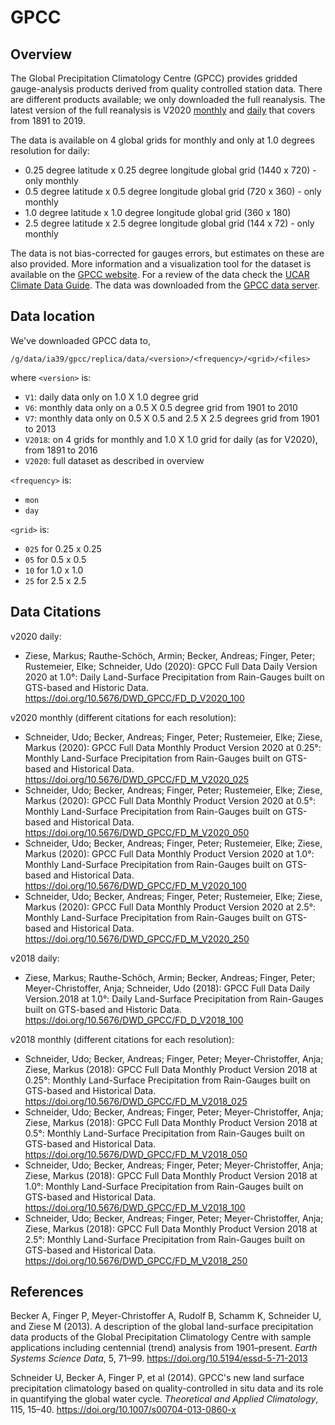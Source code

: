 # GPCC

## Overview

The Global Precipitation Climatology Centre (GPCC) provides gridded gauge-analysis products derived from quality controlled station data.
There are different products available; we only downloaded the full reanalysis.
The latest version of the full reanalysis is V2020
[monthly](https://opendata.dwd.de/climate_environment/GPCC/html/fulldata-monthly_v2020_doi_download.html) and
[daily](https://opendata.dwd.de/climate_environment/GPCC/html/fulldata-daily_v2020_doi_download.html)
that covers from 1891 to 2019.

The data is available on 4 global grids for monthly and only at 1.0 degrees resolution for daily:
- 0.25 degree latitude x 0.25 degree longitude global grid (1440 x 720) - only monthly
- 0.5 degree latitude x 0.5 degree longitude global grid (720 x 360) - only monthly
- 1.0 degree latitude x 1.0 degree longitude global grid (360 x 180)
- 2.5 degree latitude x 2.5 degree longitude global grid (144 x 72) - only monthly

The data is not bias-corrected for gauges errors,
but estimates on these are also provided.
More information and a visualization tool for the dataset is available on the
[GPCC website](https://www.dwd.de/EN/ourservices/gpcc/gpcc.html).
For a review of the data check the
[UCAR Climate Data Guide](https://climatedataguide.ucar.edu/climate-data/gpcc-global-precipitation-climatology-centre).
The data was downloaded from the [GPCC data server](https://opendata.dwd.de/climate_environment/GPCC/).

## Data location

We've downloaded GPCC data to,

```
/g/data/ia39/gpcc/replica/data/<version>/<frequency>/<grid>/<files>
```
where `<version>` is:
- `V1`: daily data only on 1.0 X 1.0 degree grid
- `V6`: monthly data only on a 0.5 X 0.5 degree grid from 1901 to 2010
- `V7`: monthly data only on 0.5 X 0.5 and 2.5 X 2.5 degrees grid from 1901 to 2013
- `V2018`: on 4 grids for monthly and 1.0 X 1.0 grid for daily (as for V2020), from 1891 to 2016
- `V2020`: full dataset as described in overview 

`<frequency>` is:
- `mon`
- `day`

`<grid>` is:
- `025` for 0.25 x 0.25
- `05` for 0.5 x 0.5
- `10` for 1.0 x 1.0
- `25` for 2.5 x 2.5

## Data Citations

v2020 daily:
- Ziese, Markus; Rauthe-Schöch, Armin; Becker, Andreas; Finger, Peter; Rustemeier, Elke; Schneider, Udo (2020):
  GPCC Full Data Daily Version 2020 at 1.0°: Daily Land-Surface Precipitation from Rain-Gauges built on GTS-based and Historic Data.
  https://doi.org/10.5676/DWD_GPCC/FD_D_V2020_100

v2020 monthly (different citations for each resolution):
- Schneider, Udo; Becker, Andreas; Finger, Peter; Rustemeier, Elke; Ziese, Markus (2020):
  GPCC Full Data Monthly Product Version 2020 at 0.25°:
  Monthly Land-Surface Precipitation from Rain-Gauges built on GTS-based and Historical Data.
  https://doi.org/10.5676/DWD_GPCC/FD_M_V2020_025
- Schneider, Udo; Becker, Andreas; Finger, Peter; Rustemeier, Elke; Ziese, Markus (2020):
  GPCC Full Data Monthly Product Version 2020 at 0.5°:
  Monthly Land-Surface Precipitation from Rain-Gauges built on GTS-based and Historical Data.
  https://doi.org/10.5676/DWD_GPCC/FD_M_V2020_050
- Schneider, Udo; Becker, Andreas; Finger, Peter; Rustemeier, Elke; Ziese, Markus (2020):
  GPCC Full Data Monthly Product Version 2020 at 1.0°:
  Monthly Land-Surface Precipitation from Rain-Gauges built on GTS-based and Historical Data.
  https://doi.org/10.5676/DWD_GPCC/FD_M_V2020_100
- Schneider, Udo; Becker, Andreas; Finger, Peter; Rustemeier, Elke; Ziese, Markus (2020):
  GPCC Full Data Monthly Product Version 2020 at 2.5°:
  Monthly Land-Surface Precipitation from Rain-Gauges built on GTS-based and Historical Data.
  https://doi.org/10.5676/DWD_GPCC/FD_M_V2020_250

v2018 daily:
- Ziese, Markus; Rauthe-Schöch, Armin; Becker, Andreas; Finger, Peter; Meyer-Christoffer, Anja; Schneider, Udo (2018):
  GPCC Full Data Daily Version.2018 at 1.0°:
  Daily Land-Surface Precipitation from Rain-Gauges built on GTS-based and Historic Data.
  https://doi.org/10.5676/DWD_GPCC/FD_D_V2018_100

v2018 monthly (different citations for each resolution):
- Schneider, Udo; Becker, Andreas; Finger, Peter; Meyer-Christoffer, Anja; Ziese, Markus (2018):
  GPCC Full Data Monthly Product Version 2018 at 0.25°:
  Monthly Land-Surface Precipitation from Rain-Gauges built on GTS-based and Historical Data.
  https://doi.org/10.5676/DWD_GPCC/FD_M_V2018_025
- Schneider, Udo; Becker, Andreas; Finger, Peter; Meyer-Christoffer, Anja; Ziese, Markus (2018):
  GPCC Full Data Monthly Product Version 2018 at 0.5°:
  Monthly Land-Surface Precipitation from Rain-Gauges built on GTS-based and Historical Data.
  https://doi.org/10.5676/DWD_GPCC/FD_M_V2018_050
- Schneider, Udo; Becker, Andreas; Finger, Peter; Meyer-Christoffer, Anja; Ziese, Markus (2018):
  GPCC Full Data Monthly Product Version 2018 at 1.0°:
  Monthly Land-Surface Precipitation from Rain-Gauges built on GTS-based and Historical Data.
  https://doi.org/10.5676/DWD_GPCC/FD_M_V2018_100
- Schneider, Udo; Becker, Andreas; Finger, Peter; Meyer-Christoffer, Anja; Ziese, Markus (2018):
  GPCC Full Data Monthly Product Version 2018 at 2.5°:
  Monthly Land-Surface Precipitation from Rain-Gauges built on GTS-based and Historical Data.
  https://doi.org/10.5676/DWD_GPCC/FD_M_V2018_250
  
## References

Becker A, Finger P, Meyer-Christoffer A, Rudolf B, Schamm K, Schneider U, and Ziese M (2013).
A description of the global land-surface precipitation data products of the Global Precipitation Climatology Centre
with sample applications including centennial (trend) analysis from 1901–present.
*Earth Systems Science Data*, 5, 71–99.
https://doi.org/10.5194/essd-5-71-2013
 
Schneider U, Becker A, Finger P, et al (2014).
GPCC's new land surface precipitation climatology based on quality-controlled in situ data
and its role in quantifying the global water cycle.
*Theoretical and Applied Climatology*, 115, 15–40.
https://doi.org/10.1007/s00704-013-0860-x
